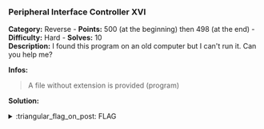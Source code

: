 ### Peripheral Interface Controller XVI
**Category:** Reverse - **Points:** 500 (at the beginning) then 498 (at the end) - **Difficulty:** Hard - **Solves:** 10  
**Description:** I found this program on an old computer but I can't run it. Can you help me?  

**Infos:**
> A file without extension is provided (program)  

**Solution:**  

<details>
  <summary>:triangular_flag_on_post: FLAG</summary>

  ```
  dvCTF{}
  ```
</details>

